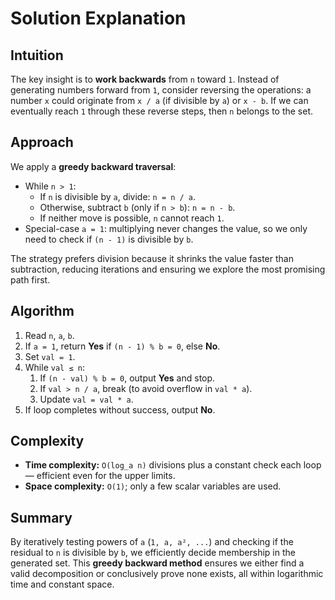 
# Solution Explanation

## Intuition
The key insight is to **work backwards** from `n` toward `1`. Instead of generating numbers forward from `1`, consider reversing the operations: a number `x` could originate from `x / a` (if divisible by `a`) or `x - b`. If we can eventually reach `1` through these reverse steps, then `n` belongs to the set.

## Approach
We apply a **greedy backward traversal**:
- While `n > 1`:
  - If `n` is divisible by `a`, divide: `n = n / a`.
  - Otherwise, subtract `b` (only if `n > b`): `n = n - b`.
  - If neither move is possible, `n` cannot reach `1`.
- Special-case `a = 1`: multiplying never changes the value, so we only need to check if `(n - 1)` is divisible by `b`.

The strategy prefers division because it shrinks the value faster than subtraction, reducing iterations and ensuring we explore the most promising path first.

## Algorithm
1. Read `n`, `a`, `b`.
2. If `a = 1`, return **Yes** if `(n - 1) % b = 0`, else **No**.
3. Set `val = 1`.
4. While `val ≤ n`:
   1. If `(n - val) % b = 0`, output **Yes** and stop.
   2. If `val > n / a`, break (to avoid overflow in `val * a`).
   3. Update `val = val * a`.
5. If loop completes without success, output **No**.

## Complexity
- **Time complexity:** `O(log_a n)` divisions plus a constant check each loop — efficient even for the upper limits.
- **Space complexity:** `O(1)`; only a few scalar variables are used.

## Summary
By iteratively testing powers of `a` (`1, a, a², ...`) and checking if the residual to `n` is divisible by `b`, we efficiently decide membership in the generated set. This **greedy backward method** ensures we either find a valid decomposition or conclusively prove none exists, all within logarithmic time and constant space.

